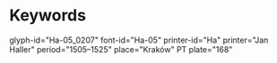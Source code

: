 # Keywords
glyph-id="Ha-05_0207"
font-id="Ha-05"
printer-id="Ha"
printer="Jan Haller"
period="1505–1525"
place="Kraków"
PT plate="168"
